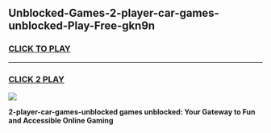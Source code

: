 
## Unblocked-Games-2-player-car-games-unblocked-Play-Free-gkn9n
<h3>
<a href="https://premium76.site?title=2-player-car-games-unblocked&ref=10A">CLICK TO PLAY</a></h3>
<hr>

<h3>
<a href="https://premium76.site?title=2-player-car-games-unblocked&ref=10A">CLICK 2 PLAY</a>
  
</h3>

<a href="https://premium76.site?title=2-player-car-games-unblocked&ref=10A"><img src="https://clearcache.store/games.png"></a>


**2-player-car-games-unblocked games unblocked: Your Gateway to Fun and Accessible Online Gaming**
